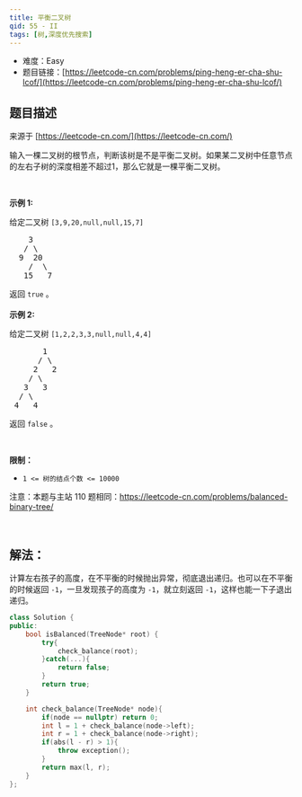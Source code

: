 ```yaml
---
title: 平衡二叉树
qid: 55 - II
tags: [树,深度优先搜索]
---
```



- 难度：Easy
- 题目链接：[https://leetcode-cn.com/problems/ping-heng-er-cha-shu-lcof/](https://leetcode-cn.com/problems/ping-heng-er-cha-shu-lcof/)


## 题目描述

来源于 [https://leetcode-cn.com/](https://leetcode-cn.com/)

<p>输入一棵二叉树的根节点，判断该树是不是平衡二叉树。如果某二叉树中任意节点的左右子树的深度相差不超过1，那么它就是一棵平衡二叉树。</p>

<p>&nbsp;</p>

<p><strong>示例 1:</strong></p>

<p>给定二叉树 <code>[3,9,20,null,null,15,7]</code></p>

<pre>    3
   / \
  9  20
    /  \
   15   7</pre>

<p>返回 <code>true</code> 。<br>
<br>
<strong>示例 2:</strong></p>

<p>给定二叉树 <code>[1,2,2,3,3,null,null,4,4]</code></p>

<pre>       1
      / \
     2   2
    / \
   3   3
  / \
 4   4
</pre>

<p>返回&nbsp;<code>false</code> 。</p>

<p>&nbsp;</p>

<p><strong>限制：</strong></p>

<ul>
	<li><code>1 &lt;= 树的结点个数 &lt;= 10000</code></li>
</ul>

<p>注意：本题与主站 110&nbsp;题相同：<a href="https://leetcode-cn.com/problems/balanced-binary-tree/">https://leetcode-cn.com/problems/balanced-binary-tree/</a></p>

<p>&nbsp;</p>


## 解法：

计算左右孩子的高度，在不平衡的时候抛出异常，彻底退出递归。也可以在不平衡的时候返回 `-1`，一旦发现孩子的高度为 `-1`，就立刻返回 `-1`，这样也能一下子退出递归。

```c++
class Solution {
public:
    bool isBalanced(TreeNode* root) {
        try{
            check_balance(root);
        }catch(...){
            return false;
        }
        return true;
    }

    int check_balance(TreeNode* node){
        if(node == nullptr) return 0;
        int l = 1 + check_balance(node->left);
        int r = 1 + check_balance(node->right);
        if(abs(l - r) > 1){
            throw exception();
        }
        return max(l, r);
    }
};
```